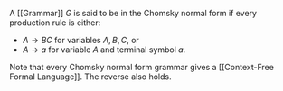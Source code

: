 A [[Grammar]] $G$ is said to be in the Chomsky normal form if 
every production rule is either:
- $A\to BC$ for variables $A,B,C$, or
- $A\to a$ for variable $A$ and terminal symbol $a$.

Note that every Chomsky normal form grammar gives a [[Context-Free Formal Language]]. 
The reverse also holds.